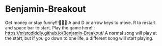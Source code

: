 # Benjamin-Breakout
Get money or stay funny!!!😤😤😤
A and D or arrow keys to move. R to restart and space bar to start.
Play the game here! : https://mistodiddly.github.io/Benjamin-Breakout/
A normal song will play at the start, but if you go down to one life, a different song will start playing.
